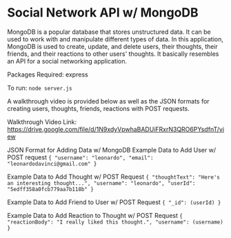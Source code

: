 # Social Network API w/ MongoDB

MongoDB is a popular database that stores unstructured data. It can be used to work with and manipulate different types of data. In this application, MongoDB is used to create, update, and delete users, their thoughts, their friends, and their reactions to other users' thoughts. It basically resembles an API for a social networking application. 

Packages Required: express

To run: `node server.js`

A walkthrough video is provided below as well as the JSON formats for creating users, thoughts, friends, reactions with POST requests.

Walkthrough Video Link: https://drive.google.com/file/d/1N9xdyVpwhaBADUiFRxrN3QRO6PYsdfnT/view

JSON Format for Adding Data w/ MongoDB
Example Data to Add User w/ POST request
`{
  "username": "leonardo",
  "email": "leonardodavinci@gmail.com"
}`

Example Data to Add Thought w/ POST Request
`{
  "thoughtText": "Here's an interesting thought...",
  "username": "leonardo",
  "userId": "5edff358a0fcb779aa7b118b"
}`

Example Data to Add Friend to User w/ POST Request
`{
  "_id": (userId)
}`

Example Data to Add Reaction to Thought w/ POST Request
`{
  "reactionBody": "I really liked this thought.",
  "username": (username)
}`